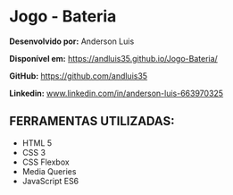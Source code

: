 # Jogo - Bateria
**Desenvolvido por:** Anderson Luis

**Disponível em:** https://andluis35.github.io/Jogo-Bateria/

**GitHub:** https://github.com/andluis35

**Linkedin:** www.linkedin.com/in/anderson-luis-663970325

## FERRAMENTAS UTILIZADAS:
* HTML 5
* CSS 3
* CSS Flexbox
* Media Queries
* JavaScript ES6
